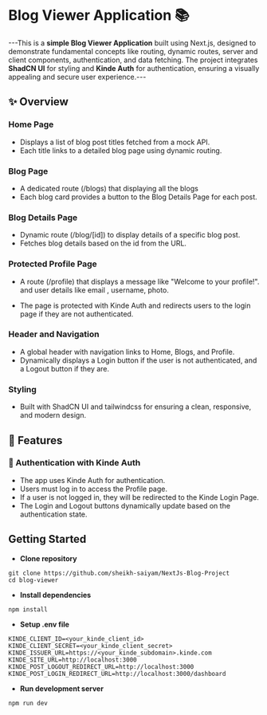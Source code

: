 # Blog Viewer Application 📚

---This is a **simple Blog Viewer Application** built using Next.js, designed to demonstrate fundamental concepts like routing, dynamic routes, server and client components, authentication, and data fetching. The project integrates **ShadCN UI** for styling and **Kinde Auth** for authentication, ensuring a visually appealing and secure user experience.---

## ✨ Overview

### **Home Page**

- Displays a list of blog post titles fetched from a mock API.
- Each title links to a detailed blog page using dynamic routing.

### **Blog Page**

- A dedicated route (/blogs) that displaying all the blogs
- Each blog card provides a button to the Blog Details Page for each post.

### **Blog Details Page**

- Dynamic route (/blog/[id]) to display details of a specific blog post.
- Fetches blog details based on the id from the URL.

### **Protected Profile Page**

- A route (/profile) that displays a message like "Welcome to your profile!". and user details like email , username, photo.

- The page is protected with Kinde Auth and redirects users to the login page if they are not authenticated.

### **Header and Navigation**

- A global header with navigation links to Home, Blogs, and Profile.
- Dynamically displays a Login button if the user is not authenticated, and a Logout button if they are.

### **Styling**

- Built with ShadCN UI and tailwindcss for ensuring a clean, responsive, and modern design.

## 🚀 Features

### **🔐 Authentication with Kinde Auth**

- The app uses Kinde Auth for authentication.
- Users must log in to access the Profile page.
- If a user is not logged in, they will be redirected to the Kinde Login Page.
- The Login and Logout buttons dynamically update based on the authentication state.

## Getting Started

- **Clone repository**
```
git clone https://github.com/sheikh-saiyam/NextJs-Blog-Project
cd blog-viewer  
```

- **Install dependencies**
```
npm install  
```

- **Setup .env file**
```
KINDE_CLIENT_ID=<your_kinde_client_id>
KINDE_CLIENT_SECRET=<your_kinde_client_secret>
KINDE_ISSUER_URL=https://<your_kinde_subdomain>.kinde.com
KINDE_SITE_URL=http://localhost:3000
KINDE_POST_LOGOUT_REDIRECT_URL=http://localhost:3000
KINDE_POST_LOGIN_REDIRECT_URL=http://localhost:3000/dashboard
```

- **Run development server**
```
npm run dev
```